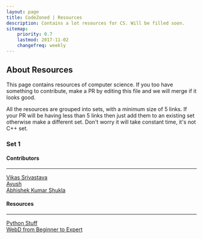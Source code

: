 ```yaml
---
layout: page
title: CodeZoned | Resources
description: Contains a lot resources for CS. Will be filled soon.
sitemap:
    priority: 0.7
    lastmod: 2017-11-02
    changefreq: weekly
---
```

## About Resources

This page contains resources of computer science. If you too have something to contribute, make a PR by editing this file and we will merge if it looks good.

All the resources are grouped into sets, with a minimum size of 5 links. If your PR will be having less than 5 links then just add them to an existing set otherwise make a different set. Don't worry it will take constant time, it's not C++ set.



### Set 1
<div class="box" markdown="1">

#### Contributors
---
[Vikas Srivastava](https://www.linkedin.com/in/007vikaxh) <br/>
[Ayush](https://www.linkedin.com/in/ayush-kumar-a1948913b/)<br/>
[Abhishek Kumar Shukla](https://www.linkedin.com/in/abhishek-shukla-661635151)<br/>

#### Resources
---
[Python Stuff](https://www.the-cca.org/python-level-1/)<br/>
[WebD from Beginner to Expert](https://www.commonlounge.com/discussion/4e71c89e10f145a882ae8f9ead1caf82?r=qp)<br/>
</div>
